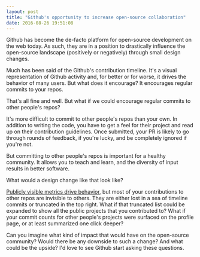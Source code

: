 ```yaml
---
layout: post
title: "Github's opportunity to increase open-source collaboration"
date: 2016-08-26 19:51:08
---
```


Github has become the de-facto platform for open-source development on the web today. As such, they are in a position to drastically influence the open-source landscape (positively or negatively) through small design changes.

Much has been said of the Github's contribution timeline. It's a visual representation of Github activity and, for better or for worse, it drives the behavior of many users. But what does it encourage? It encourages regular commits to your repos.

That's all fine and well. But what if we could encourage regular commits to other people's repos?

It's more difficult to commit to other people's repos than your own. In addition to writing the code, you have to get a feel for their project and read up on their contribution guidelines. Once submitted, your PR is likely to go through rounds of feedback, if you're lucky, and be completely ignored if you're not.

But committing to other people's repos is important for a healthy community. It allows you to teach and learn, and the diversity of input results in better software.

What would a design change like that look like?

[Publicly visible metrics drive behavior][1], but most of your contributions to other repos are invisible to others. They are either lost in a sea of timeline commits or truncated in the top right. What if that truncated list could be expanded to show all the public projects that you contributed to? What if your commit counts for other people's projects were surfaced on the profile page, or at least summarized one click deeper?

 [1]: http://www.bryanbraun.com/2014/04/22/using-metrics-to-drive-user-behavior

Can you imagine what kind of impact that would have on the open-source community? Would there be any downside to such a change? And what could be the upside? I'd love to see Github start asking these questions.